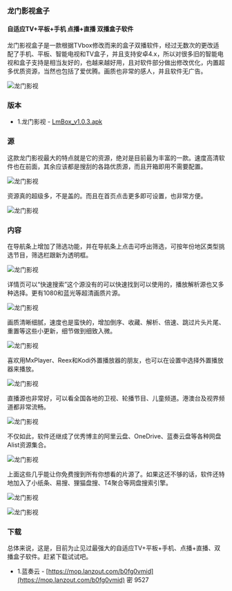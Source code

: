 ### 龙门影视盒子 
#### 自适应TV+平板+手机 点播+直播 双播盒子软件

龙门影视盒子是一款根据TVbox修改而来的盒子双播软件，经过无数次的更改适配了手机、平板、智能电视和TV盒子，并且支持安卓4.x，所以对很多旧的智能电视和盒子支持是相当友好的，也越来越好用，且对软件部分做出修改优化，内置超多优质资源，当然也包括了爱优腾。画质也非常的感人，并且软件无广告。

![龙门影视](images/1.jpg)

### 版本
- 1.龙门影视 - [LmBox_v1.0.3.apk](http://www.looo.top)


### 源
这款龙门影视最大的特点就是它的资源，绝对是目前最为丰富的一款。速度高清软件也在前面，其余应该都是搜刮的各路优质源，而且开箱即用不需要配置。

![龙门影视](images/2.jpg)

资源真的超级多，不是盖的。而且在首页点击更多即可设置，也非常方便。

![龙门影视](images/0.gif)

### 内容
在导航条上增加了筛选功能，并在导航条上点击可呼出筛选，可按年份地区类型挑选节目，筛选栏跟新为透明框。

![龙门影视](images/3.jpg)

详情页可以“快速搜索”这个源没有的可以快速找到可以使用的，播放解析源也又多种选择。更有1080和蓝光等超清画质片源。

![龙门影视](images/4.jpg)

画质清晰细腻，速度也是蛮快的，增加倒序、收藏、解析、倍速、跳过片头片尾、重置等这些小更新，细节做到细致入微。

![龙门影视](images/5.jpg)

喜欢用MxPlayer、Reex和Kodi外置播放器的朋友，也可以在设置中选择外置播放器来播放。

![龙门影视](images/5-1.jpg)

直播源也非常好，可以看全国各地的卫视、轮播节目、儿童频道。港澳台及视界频道都非常流畅。

![龙门影视](images/6.jpg)

不仅如此，软件还继成了优秀博主的阿里云盘、OneDrive、蓝奏云盘等各种网盘Alist资源集合。

![龙门影视](images/7.jpg)

上面这些几乎能让你免费搜到所有你想看的片源了。如果这还不够的话，软件还特地加入了小纸条、易搜、狸猫盘搜、T4聚合等网盘搜索引擎。

![龙门影视](images/8.jpg)

![龙门影视](images/9.jpg)

### 下载
总体来说，这是，目前为止见过最强大的自适应TV+平板+手机、点播+直播、双播盒子软件。赶紧下载试试吧。

- 1.蓝奏云 - [https://mop.lanzout.com/b0fg0vmid](https://mop.lanzout.com/b0fg0vmid) 密 9527